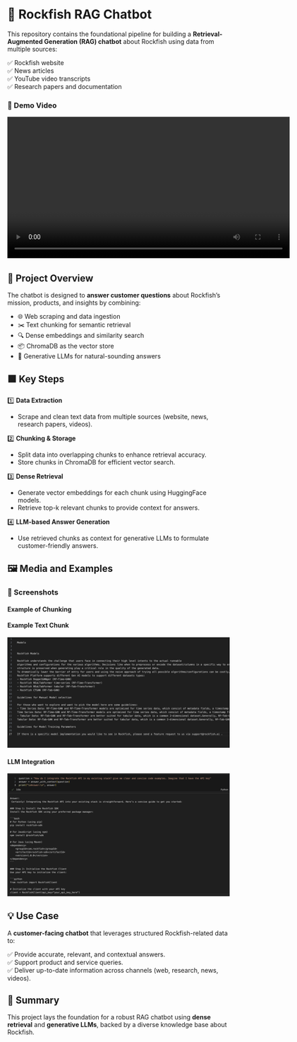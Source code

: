 # 🚀 Rockfish RAG Chatbot

This repository contains the foundational pipeline for building a **Retrieval-Augmented Generation (RAG) chatbot** about Rockfish using data from multiple sources:

✅ Rockfish website  
✅ News articles  
✅ YouTube video transcripts  
✅ Research papers and documentation

### 🎥 Demo Video

<video width="640" controls>
  <source src="media/rf-demo.mp4" type="video/mp4">
  Your browser does not support the video tag.
</video>


## 📂 Project Overview

The chatbot is designed to **answer customer questions** about Rockfish’s mission, products, and insights by combining:

- 🌐 Web scraping and data ingestion  
- ✂️ Text chunking for semantic retrieval  
- 🔍 Dense embeddings and similarity search  
- 📦 ChromaDB as the vector store  
- 🤖 Generative LLMs for natural-sounding answers



## 🟩 Key Steps

1️⃣ **Data Extraction**  
- Scrape and clean text data from multiple sources (website, news, research papers, videos).

2️⃣ **Chunking & Storage**  
- Split data into overlapping chunks to enhance retrieval accuracy.  
- Store chunks in ChromaDB for efficient vector search.

3️⃣ **Dense Retrieval**  
- Generate vector embeddings for each chunk using HuggingFace models.  
- Retrieve top-k relevant chunks to provide context for answers.

4️⃣ **LLM-based Answer Generation**  
- Use retrieved chunks as context for generative LLMs to formulate customer-friendly answers.

## 🖼️ Media and Examples

### 📸 Screenshots

#### Example of Chunking



#### Example Text Chunk

![Example Text Chunk](media/example%20txt.png)

#### LLM Integration

![LLM](media/llm.png)

## 💡 Use Case

A **customer-facing chatbot** that leverages structured Rockfish-related data to:

✅ Provide accurate, relevant, and contextual answers.  
✅ Support product and service queries.  
✅ Deliver up-to-date information across channels (web, research, news, videos).



## 📝 Summary

This project lays the foundation for a robust RAG chatbot using **dense retrieval** and **generative LLMs**, backed by a diverse knowledge base about Rockfish.

